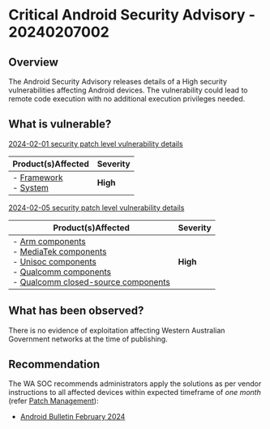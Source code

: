 # Critical Android Security Advisory - 20240207002


## Overview

The Android Security Advisory releases details of a High security vulnerabilities affecting Android devices. The vulnerability could lead to remote code execution with no additional execution privileges needed.

## What is vulnerable?
[2024-02-01 security patch level vulnerability details](https://source.android.com/docs/security/bulletin/2024-02-01#2024-02-01-security-patch-level-vulnerability-details)

| Product(s)Affected  | Severity     |   
|-------------------------------------- | ------------ | 
|- [Framework](https://source.android.com/docs/security/bulletin/2024-02-01#framework) <br />- [System](https://source.android.com/docs/security/bulletin/2024-02-01#system) | **High** | 


[2024-02-05 security patch level vulnerability details](https://source.android.com/docs/security/bulletin/2024-02-01#2024-02-05-security-patch-level-vulnerability-details)

| Product(s)Affected  | Severity     | 
|----------- | ------------ | 
|- [Arm components](https://source.android.com/docs/security/bulletin/2024-02-01#arm-components) <br />- [MediaTek components](https://source.android.com/docs/security/bulletin/2024-02-01#mediatek-components) <br />- [Unisoc components](https://source.android.com/docs/security/bulletin/2024-02-01#unisoc-components)<br />- [Qualcomm components](https://source.android.com/docs/security/bulletin/2024-02-01#qualcomm-components) <br />- [Qualcomm closed-source components](https://source.android.com/docs/security/bulletin/2024-02-01#qualcomm-closed-source)| **High** | 

## What has been observed?

There is no evidence of exploitation affecting Western Australian Government networks at the time of publishing.

## Recommendation

The WA SOC recommends administrators apply the solutions as per vendor instructions to all affected devices within expected timeframe of *one month* (refer [Patch Management](../guidelines/patch-management.md)):

- [Android Bulletin February 2024](https://source.android.com/docs/security/bulletin/2024-02-01)
